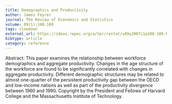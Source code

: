 ```yaml
---
title: Demographics and Productivity
author: James Feyrer
journal: The Review of Economics and Statistics
volume: 89(1):100-109
tags: slowdown
external_url: https://ideas.repec.org/a/tpr/restat/v89y2007i1p100-109.html
bibtype: article
category: reference
---
```

Abstract:  This paper examines the relationship between workforce demographics and aggregate productivity. Changes in the age structure of the workforce are found to be significantly correlated with changes in aggregate productivity. Different demographic structures may be related to almost one-quarter of the persistent productivity gap between the OECD and low-income nations as well as part of the productivity divergence between 1960 and 1990. Copyright by the President and Fellows of Harvard College and the Massachusetts Institute of Technology.
